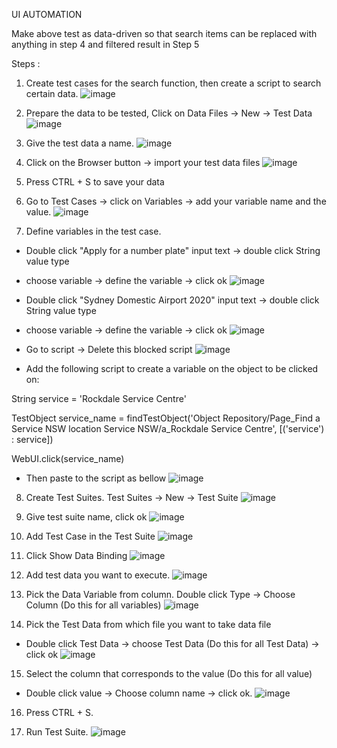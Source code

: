 UI AUTOMATION

Make above test as data-driven so that search items can be replaced with anything in step 4 and filtered result in Step 5 

Steps :
1. Create test cases for the search function, then create a script to search certain data.
![image](https://user-images.githubusercontent.com/107898121/224080985-203bcc2c-b429-445e-a55e-b1334a51e062.png)

2. Prepare the data to be tested, Click on Data Files -> New -> Test Data
![image](https://user-images.githubusercontent.com/107898121/224084104-6b2a61f4-2f2c-47d7-a239-8ed1dcdb9fe8.png)

3. Give the test data a name.
![image](https://user-images.githubusercontent.com/107898121/224084663-edbe8236-ffdf-4d61-8066-a856cb87cb69.png)

4. Click on the Browser button -> import your test data files
![image](https://user-images.githubusercontent.com/107898121/224085313-7f866a01-b99d-4526-ad36-14681742be5a.png)

5. Press CTRL + S to save your data

6. Go to Test Cases -> click on Variables -> add your variable name and the value.
![image](https://user-images.githubusercontent.com/107898121/224085943-252b4dba-89c1-481d-80eb-2c0d47e0b646.png)

7. Define variables in the test case.
* Double click "Apply for a number plate" input text -> double click String value type 
* choose variable -> define the variable -> click ok
![image](https://user-images.githubusercontent.com/107898121/224088413-524d9e81-a8d3-4417-b81f-83795092fa0d.png)

* Double click "Sydney Domestic Airport 2020" input text -> double click String value type
* choose variable -> define the variable -> click ok
![image](https://user-images.githubusercontent.com/107898121/224090268-83c2b71b-05c4-4523-bf11-3b1ef9f1f8f5.png)

* Go to script -> Delete this blocked script
![image](https://user-images.githubusercontent.com/107898121/224091128-3f7b789c-c383-49e4-811b-eb2acd70fc7e.png)

* Add the following script to create a variable on the object to be clicked on:

String service = 'Rockdale Service Centre'

TestObject service_name = findTestObject('Object Repository/Page_Find a Service NSW location  Service NSW/a_Rockdale Service Centre', 
    [('service') : service])

WebUI.click(service_name)

* Then paste to the script as bellow
![image](https://user-images.githubusercontent.com/107898121/224104590-02c87db4-8914-4c6c-aa66-0076352a2bf4.png)

8. Create Test Suites. Test Suites -> New -> Test Suite
![image](https://user-images.githubusercontent.com/107898121/224094036-82e4837e-ecc8-4074-ad3b-90705f0b7aea.png)

9. Give test suite name, click ok
![image](https://user-images.githubusercontent.com/107898121/224094834-4369d236-6c57-4128-8a7e-87c70fd470a9.png)

10. Add Test Case in the Test Suite
![image](https://user-images.githubusercontent.com/107898121/224095966-677fcb6c-2c7a-4bf3-9370-fc33f51da156.png)

11. Click Show Data Binding
![image](https://user-images.githubusercontent.com/107898121/224097270-d858adc0-bdc6-4469-919e-8d0b3a0c0de2.png)

12. Add test data you want to execute.
![image](https://user-images.githubusercontent.com/107898121/224098094-1477ee26-e341-452b-8b4b-f46673959dea.png)

13. Pick the Data Variable from column. Double click Type -> Choose Column (Do this for all variables)
![image](https://user-images.githubusercontent.com/107898121/224099270-85df941b-5694-4fb6-a498-2208f880c128.png)

14. Pick the Test Data from which file you want to take data file
* Double click Test Data -> choose Test Data (Do this for all Test Data) -> click ok
![image](https://user-images.githubusercontent.com/107898121/224101200-87ecf041-3e00-4b74-a321-b6f7120d98b2.png)

15. Select the column that corresponds to the value (Do this for all value)
* Double click value -> Choose column name -> click ok.
![image](https://user-images.githubusercontent.com/107898121/224101780-ca010510-6f89-4087-b2d6-8bc81c2628cf.png)

16. Press CTRL + S.

16. Run Test Suite. 
![image](https://user-images.githubusercontent.com/107898121/224108659-a49a70d7-1eaa-4f35-acf8-e0013836ab8c.png)








